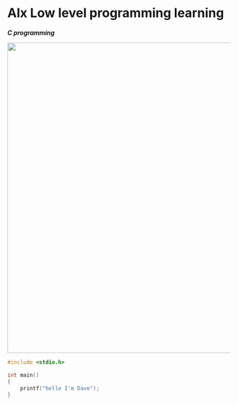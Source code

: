 # Alx Low level programming learning

***C programming***

<img align=center width=700 src="https://gyanchautari.com/wp-content/uploads/2021/07/Intruduction-and-Feature-of-C-Programming.png"/>



```c
#include <stdio.h>

int main()
{
    printf("hello I'm Dave");
}
```
